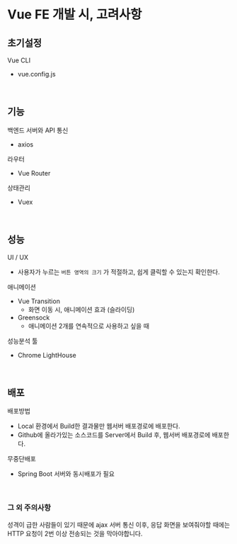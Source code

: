 # Vue FE 개발 시, 고려사항

## 초기설정

Vue CLI

- vue.config.js

<br>

## 기능

백엔드 서버와 API 통신

- axios

라우터

- Vue Router

상태관리

- Vuex

<br>

## 성능

UI / UX

- 사용자가 누르는 `버튼 영역의 크기` 가 적절하고, 쉽게 클릭할 수 있는지 확인한다.

애니메이션

- Vue Transition
  - 화면 이동 시, 애니메이션 효과 (슬라이딩)
- Greensock
  - 애니메이션 2개를 연속적으로 사용하고 싶을 때

성능분석 툴

- Chrome LightHouse

<br>

## 배포

배포방법

- Local 환경에서 Build한 결과물만 웹서버 배포경로에 배포한다.
- Github에 올라가있는 소스코드를 Server에서 Build 후, 웹서버 배포경로에 배포한다.

무중단배포

- Spring Boot 서버와 동시배포가 필요

<br>

### 그 외 주의사항

성격이 급한 사람들이 있기 때문에 ajax 서버 통신 이후, 응답 화면을 보여줘야할 때에는 HTTP 요청이 2번 이상 전송되는 것을 막아야합니다.
